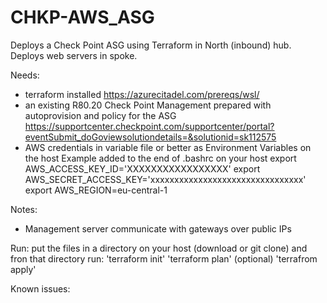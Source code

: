 # CHKP-AWS_ASG
Deploys a Check Point ASG using Terraform in North (inbound) hub.
Deploys web servers in spoke.

Needs:
- terraform installed
    https://azurecitadel.com/prereqs/wsl/
- an existing R80.20 Check Point Management prepared with autoprovision and policy for the ASG
    https://supportcenter.checkpoint.com/supportcenter/portal?eventSubmit_doGoviewsolutiondetails=&solutionid=sk112575
- AWS credentials in variable file or better as Environment Variables on the host
    Example added to the end of .bashrc on your host
        export AWS_ACCESS_KEY_ID='XXXXXXXXXXXXXXXXX'
        export AWS_SECRET_ACCESS_KEY='xxxxxxxxxxxxxxxxxxxxxxxxxxxxxxxx'
        export AWS_REGION=eu-central-1

Notes:
- Management server communicate with gateways over public IPs

Run:
put the files in a directory on your host (download or git clone) and fron that directory run:
'terraform init'
'terraform plan' (optional)
'terrafrom apply'

Known issues:
